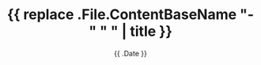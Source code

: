 ---
title: '{{ replace .File.ContentBaseName "-" " " | title }}'
date: '{{ .Date }}'
draft: false
---